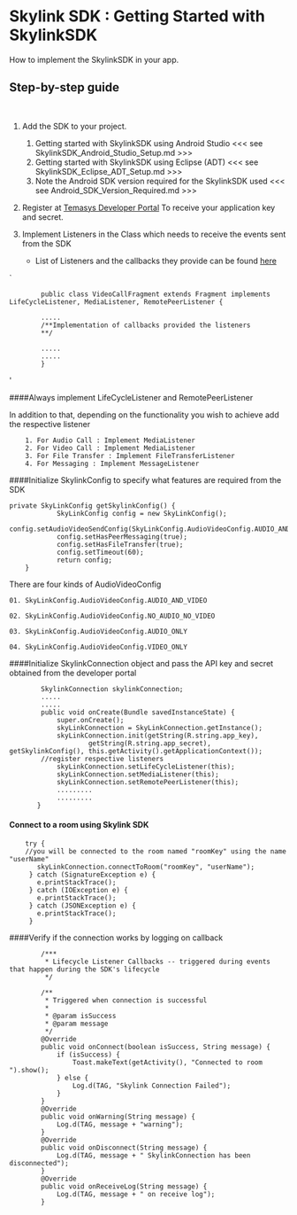 Skylink SDK : Getting Started with SkylinkSDK
=============================================

How to implement the SkylinkSDK in your app.

Step-by-step guide
------------------

 

1.  Add the SDK to your project.   
    1.  Getting started with SkylinkSDK using Android Studio <<< see SkylinkSDK_Android_Studio_Setup.md >>>
    2.  Getting started with SkylinkSDK using Eclipse (ADT) <<< see SkylinkSDK_Eclipse_ADT_Setup.md >>>
    3.  Note the Android SDK version required for the SkylinkSDK used <<< see Android_SDK_Version_Required.md >>>

2.  Register at [Temasys Developer
    Portal](https://developer.temasys.com.sg/) To receive your
    application key and secret. 
3.  Implement Listeners in the Class which needs to receive the events
    sent from the SDK   
    -   List of Listeners and the callbacks they provide can be found
        [here](http://cdn.temasys.com.sg/skylink/skylinksdk/android/latest/doc/index.html)

` 

            public class VideoCallFragment extends Fragment implements LifeCycleListener, MediaListener, RemotePeerListener {

            .....
            /**Implementation of callbacks provided the listeners 
            **/
             
            .....
            .....
            }
'

####Always implement LifeCycleListener and RemotePeerListener

   In addition to that, depending on the functionality you wish to
        achieve add the respective listener

        1. For Audio Call : Implement MediaListener
        2. For Video Call : Implement MediaListener
        3. For File Transfer : Implement FileTransferListener
        4. For Messaging : Implement MessageListener

####Initialize SkylinkConfig to specify what features are required from the SDK

    private SkyLinkConfig getSkylinkConfig() {
                SkyLinkConfig config = new SkyLinkConfig();
                config.setAudioVideoSendConfig(SkyLinkConfig.AudioVideoConfig.AUDIO_AND_VIDEO);
                config.setHasPeerMessaging(true);
                config.setHasFileTransfer(true);
                config.setTimeout(60);
                return config;
        }

 There are four kinds of AudioVideoConfig

    01. SkyLinkConfig.AudioVideoConfig.AUDIO_AND_VIDEO

    02. SkyLinkConfig.AudioVideoConfig.NO_AUDIO_NO_VIDEO

    03. SkyLinkConfig.AudioVideoConfig.AUDIO_ONLY

    04. SkyLinkConfig.AudioVideoConfig.VIDEO_ONLY

      
####Initialize SkylinkConnection object and pass the API key and secret obtained from the developer portal
   
            SkylinkConnection skylinkConnection;
            .....
            ..... 
            public void onCreate(Bundle savedInstanceState) {
                super.onCreate();  
                skyLinkConnection = SkyLinkConnection.getInstance();
                skyLinkConnection.init(getString(R.string.app_key),
                        getString(R.string.app_secret), getSkylinkConfig(), this.getActivity().getApplicationContext());
            //register respective listeners
                skyLinkConnection.setLifeCycleListener(this);
                skyLinkConnection.setMediaListener(this);
                skyLinkConnection.setRemotePeerListener(this);
                .........
                .........
           }

#### Connect to a room using Skylink SDK

        try {
        //you will be connected to the room named "roomKey" using the name "userName" 
           skyLinkConnection.connectToRoom("roomKey", "userName");
         } catch (SignatureException e) {
           e.printStackTrace();
         } catch (IOException e) {
           e.printStackTrace();
         } catch (JSONException e) {
           e.printStackTrace();
         }

####Verify if the connection works by logging on callback

            /***
             * Lifecycle Listener Callbacks -- triggered during events that happen during the SDK's lifecycle
             */

            /**
             * Triggered when connection is successful
             *
             * @param isSuccess
             * @param message
             */
            @Override
            public void onConnect(boolean isSuccess, String message) {
                if (isSuccess) {
                    Toast.makeText(getActivity(), "Connected to room ").show();
                } else {
                    Log.d(TAG, "Skylink Connection Failed");
                }
            }
            @Override
            public void onWarning(String message) {
                Log.d(TAG, message + "warning");
            }
            @Override
            public void onDisconnect(String message) {
                Log.d(TAG, message + " SkylinkConnection has been disconnected");
            }
            @Override
            public void onReceiveLog(String message) {
                Log.d(TAG, message + " on receive log");
            }

